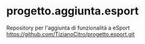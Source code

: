 # progetto.aggiunta.esport

Repository per l'aggiunta di funzionalità a eSport https://github.com/TizianoCitro/progetto.esport.git
